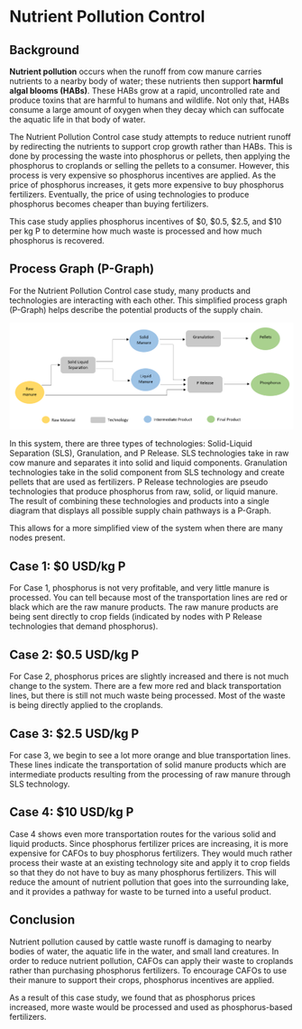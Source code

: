 <h1>Nutrient Pollution Control</h1>

<h2>Background</h2>

<p>
    <b>Nutrient pollution</b> occurs when the runoff from cow manure carries nutrients to a nearby body of water; these nutrients then support <b>harmful algal blooms (HABs)</b>. These HABs grow at a rapid, uncontrolled rate and produce toxins that are harmful to humans and wildlife. Not only that, HABs consume a large amount of oxygen when they decay which can suffocate the aquatic life in that body of water. 
</p>

<p>
    The Nutrient Pollution Control case study attempts to reduce nutrient runoff by redirecting the nutrients to support crop growth rather than HABs. This is done by processing the waste into phosphorus or pellets, then applying the phosphorus to croplands or selling the pellets to a consumer. However, this process is very expensive so phosphorus incentives are applied. As the price of phosphorus increases, it gets more expensive to buy phosphorus fertilizers. Eventually, the price of using technologies to produce phosphorus becomes cheaper than buying fertilizers. 
</p>

<p>
    This case study applies phosphorus incentives of $0, $0.5, $2.5, and $10 per kg P to determine how much waste is processed and how much phosphorus is recovered.
</p>

<h2>Process Graph (P-Graph)</h2>

<p>
    For the Nutrient Pollution Control case study, many products and technologies are interacting with each other. This simplified process graph (P-Graph) helps describe the potential products of the supply chain. 
</p>

<img src="Pictures\nutrient_pol\process_graph.png">

<p>
    In this system, there are three types of technologies: Solid-Liquid Separation (SLS), Granulation, and P Release. SLS technologies take in raw cow manure and separates it into solid and liquid components. Granulation technologies take in the solid component from SLS technology and create pellets that are used as fertilizers. P Release technologies are pseudo technologies that produce phosphorus from raw, solid, or liquid manure. The result of combining these technologies and products into a single diagram that displays all possible supply chain pathways is a P-Graph. 
</p>

<p>
    This allows for a more simplified view of the system when there are many nodes present.
</p>

<h2>Case 1: $0 USD/kg P</h2>

<p>
    For Case 1, phosphorus is not very profitable, and very little manure is processed. You can tell because most of the transportation lines are red or black which are the raw manure products. The raw manure products are being sent directly to crop fields (indicated by nodes with P Release technologies that demand phosphorus). 
</p>

<h2>Case 2: $0.5 USD/kg P</h2>

<p>
    For Case 2, phosphorus prices are slightly increased and there is not much change to the system. There are a few more red and black transportation lines, but there is still not much waste being processed. Most of the waste is being directly applied to the croplands. 
</p>

<h2>Case 3: $2.5 USD/kg P</h2>

<p>
    For case 3, we begin to see a lot more orange and blue transportation lines. These lines indicate the transportation of solid manure products which are intermediate products resulting from the processing of raw manure through SLS technology. 
</p>

<h2>Case 4: $10 USD/kg P</h2>

<p>
    Case 4 shows even more transportation routes for the various solid and liquid products. Since phosphorus fertilizer prices are increasing, it is more expensive for CAFOs to buy phosphorus fertilizers. They would much rather process their waste at an existing technology site and apply it to crop fields so that they do not have to buy as many phosphorus fertilizers. This will reduce the amount of nutrient pollution that goes into the surrounding lake, and it provides a pathway for waste to be turned into a useful product. 
</p>

<h2>Conclusion</h2> 

<p>
    Nutrient pollution caused by cattle waste runoff is damaging to nearby bodies of water, the aquatic life in the water, and small land creatures. In order to reduce nutrient pollution, CAFOs can apply their waste to croplands rather than purchasing phosphorus fertilizers. To encourage CAFOs to use their manure to support their crops, phosphorus incentives are applied. 
</p>

<p>
    As a result of this case study, we found that as phosphorus prices increased, more waste would be processed and used as phosphorus-based fertilizers. 
</p>


